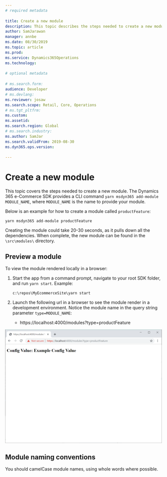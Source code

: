 ```yaml
---
# required metadata

title: Create a new module
description: This topic describes the steps needed to create a new module in Dynamics 365 for Commerce.
author: SamJarawan
manager: annbe
ms.date: 08/30/2019
ms.topic: article
ms.prod: 
ms.service: Dynamics365Operations
ms.technology: 

# optional metadata

# ms.search.form: 
audience: Developer
# ms.devlang: 
ms.reviewer: josaw
ms.search.scope: Retail, Core, Operations
# ms.tgt_pltfrm: 
ms.custom: 
ms.assetid: 
ms.search.region: Global
# ms.search.industry: 
ms.author: SamJar
ms.search.validFrom: 2019-08-30
ms.dyn365.ops.version: 

---
```

# Create a new module

This topic covers the steps needed to create a new module. The Dynamics 365 e-Commerce SDK provides a CLI command `yarn msdyn365 add-module MODULE_NAME`, where `MODULE_NAME` is the name to provide your module.

Below is an example for how to create a module called `productFeature`:

```
yarn msdyn365 add-module productFeature
```

Creating the module could take 20-30 seconds, as it pulls down all the dependencies. When complete, the new module can be found in the `\src\modules\` directory.

## Preview a module

To view the module rendered locally in a browser:

1. Start the app from a command prompt, navigate to your root SDK folder, and run `yarn start`.
    Example:
    ```
    c:\repos\MyEcommerceSite\yarn start
    ```

1. Launch the following url in a browser to see the module render in a development environment. Notice the module name in the query string parameter `type=MODULE_NAME`:
    * https://localhost:4000/modules?type=productFeature

![Module Preview](media/create-new-module.png)

## Module naming conventions
You should camelCase module names, using whole words where possible.
